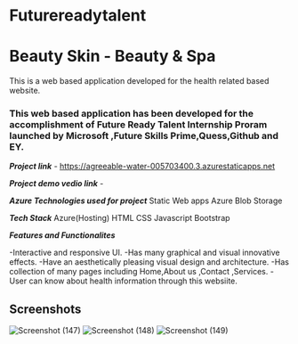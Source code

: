 # Futurereadytalent

# Beauty Skin - Beauty & Spa 

This is a web based application developed for the health related based website.

### This web based application has been developed for the accomplishment of Future Ready Talent Internship Proram launched by Microsoft ,Future Skills Prime,Quess,Github and EY.

***Project link*** - https://agreeable-water-005703400.3.azurestaticapps.net

***Project demo vedio link*** - 

***Azure Technologies used for project***
Static Web apps
Azure Blob Storage

***Tech Stack***
Azure(Hosting)
HTML
CSS
Javascript
Bootstrap

***Features and Functionalites***

-Interactive and responsive UI.
-Has many graphical and visual innovative effects.
-Have an aesthetically pleasing visual design and architecture.
-Has collection of many pages including Home,About us ,Contact ,Services.
-User can know about health information through this websiite.

## Screenshots
![Screenshot (147)](https://github.com/ItaforJZ/Futurereadytalent/assets/107031739/3b3573c1-5095-463c-a727-7f811801833c)
![Screenshot (148)](https://github.com/ItaforJZ/Futurereadytalent/assets/107031739/b9516610-1f35-4f85-a7dd-1b51300176dc)
![Screenshot (149)](https://github.com/ItaforJZ/Futurereadytalent/assets/107031739/46b25191-982a-4885-8308-780faa7ce7e6)


